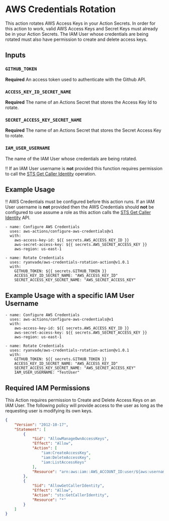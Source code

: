 # AWS Credentials Rotation

This action rotates AWS Access Keys in your Action Secrets. In order for this action to work, valid AWS Access Keys and Secret Keys must already be in your Action Secrets.  The IAM User whose credentials are being rotated must also have permission to create and delete access keys. 

## Inputs

### `GITHUB_TOKEN`

**Required** An access token used to authenticate with the Github API. 


### `ACCESS_KEY_ID_SECRET_NAME`

**Required** The name of an Actions Secret that stores the Access Key Id to rotate. 


### `SECRET_ACCESS_KEY_SECRET_NAME`

**Required** The name of an Actions Secret that stores the Secret Access Key to rotate. 

### `IAM_USER_USERNAME`

The name of the IAM User whose credentials are being rotated. 

:bangbang: If an IAM User username is __not__ provided this function requires permission to call the [STS Get Caller Identity](https://docs.aws.amazon.com/STS/latest/APIReference/API_GetCallerIdentity.html) operation.

## Example Usage

:bangbang: AWS Credentials must be configured before this action runs. If an IAM User username is __not__ provided then the AWS Credentials should __not__ be configured to use assume a role as this action calls the [STS Get Caller Identity](https://docs.aws.amazon.com/STS/latest/APIReference/API_GetCallerIdentity.html) API. 


```
- name: Configure AWS Credentials
  uses: aws-actions/configure-aws-credentials@v1
  with:
    aws-access-key-id: ${{ secrets.AWS_ACCESS_KEY_ID }}
    aws-secret-access-key: ${{ secrets.AWS_SECRET_ACCESS_KEY }}
    aws-region: us-east-1

- name: Rotate Credentials
  uses: ryanvade/aws-credentials-rotation-action@v1.0.1
  with:
    GITHUB_TOKEN: ${{ secrets.GITHUB_TOKEN }}
    ACCESS_KEY_ID_SECRET_NAME: "AWS_ACCESS_KEY_ID"
    SECRET_ACCESS_KEY_SECRET_NAME: "AWS_SECRET_ACCESS_KEY"
```

## Example Usage with a specific IAM User Username

```
- name: Configure AWS Credentials
  uses: aws-actions/configure-aws-credentials@v1
  with:
    aws-access-key-id: ${{ secrets.AWS_ACCESS_KEY_ID }}
    aws-secret-access-key: ${{ secrets.AWS_SECRET_ACCESS_KEY }}
    aws-region: us-east-1

- name: Rotate Credentials
  uses: ryanvade/aws-credentials-rotation-action@v1.0.1
  with:
    GITHUB_TOKEN: ${{ secrets.GITHUB_TOKEN }}
    ACCESS_KEY_ID_SECRET_NAME: "AWS_ACCESS_KEY_ID"
    SECRET_ACCESS_KEY_SECRET_NAME: "AWS_SECRET_ACCESS_KEY"
    IAM_USER_USERNAME: "TestUser"
```

## Required IAM Permissions

This Action requires permission to Create and Delete Access Keys on an IAM User.  The following policy will provide access to the user as long as the requesting user is modifying its own keys. 

```json
{
    "Version": "2012-10-17",
    "Statement": [
        {
            "Sid": "AllowManageOwnAccessKeys",
            "Effect": "Allow",
            "Action": [
                "iam:CreateAccessKey",
                "iam:DeleteAccessKey",
                "iam:ListAccessKeys"
            ],
            "Resource": "arn:aws:iam::AWS_ACCOUNT_ID:user/${aws:username}"
        },
        {
            "Sid": "AllowGetCallerIdentity",
            "Effect": "Allow",
            "Action": "sts:GetCallerIdentity",
            "Resource": "*"
        }
    ]
}
```